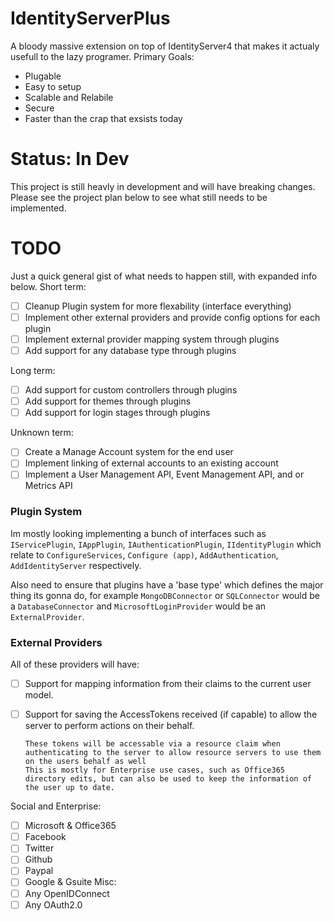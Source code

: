 # IdentityServerPlus
A bloody massive extension on top of IdentityServer4 that makes it actualy usefull to the lazy programer.
Primary Goals:
 - Plugable
 - Easy to setup
 - Scalable and Relabile
 - Secure
 - Faster than the crap that exsists today
  

# Status: In Dev
This project is still heavly in development and will have breaking changes. Please see the project plan below to see what still needs to be implemented.

# TODO
Just a quick general gist of what needs to happen still, with expanded info below.
Short term:
- [ ] Cleanup Plugin system for more flexability (interface everything)
- [ ] Implement other external providers and provide config options for each plugin
- [ ] Implement external provider mapping system through plugins
- [ ] Add support for any database type through plugins

Long term:
- [ ] Add support for custom controllers through plugins
- [ ] Add support for themes through plugins
- [ ] Add support for login stages through plugins

Unknown term: 
- [ ] Create a Manage Account system for the end user
- [ ] Implement linking of external accounts to an existing account
- [ ] Implement a User Management API, Event Management API, and or Metrics API

### Plugin System
Im mostly looking implementing a bunch of interfaces such as `IServicePlugin`, `IAppPlugin`, `IAuthenticationPlugin`, `IIdentityPlugin` which relate to `ConfigureServices`, `Configure (app)`, `AddAuthentication`, `AddIdentityServer` respectively.

Also need to ensure that plugins have a 'base type' which defines the major thing its gonna do, for example `MongoDBConnector` or `SQLConnector` would be a `DatabaseConnector` and `MicrosoftLoginProvider` would be an `ExternalProvider`.

### External Providers
All of these providers will have:
- [ ] Support for mapping information from their claims to the current user model.
- [ ] Support for saving the AccessTokens received (if capable) to allow the server to perform actions on their behalf.
      
      These tokens will be accessable via a resource claim when authenticating to the server to allow resource servers to use them on the users behalf as well
      This is mostly for Enterprise use cases, such as Office365 directory edits, but can also be used to keep the information of the user up to date.

Social and Enterprise:
 - [ ] Microsoft & Office365
 - [ ] Facebook
 - [ ] Twitter
 - [ ] Github
 - [ ] Paypal
 - [ ] Google & Gsuite
 Misc: 
 - [ ] Any OpenIDConnect
 - [ ] Any OAuth2.0
